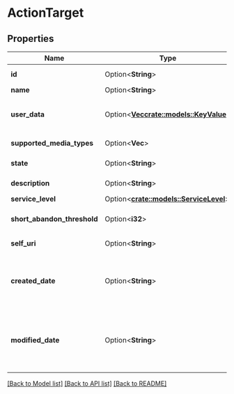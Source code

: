 # ActionTarget

## Properties

Name | Type | Description | Notes
------------ | ------------- | ------------- | -------------
**id** | Option<**String**> | The globally unique identifier for the object. | [optional][readonly]
**name** | Option<**String**> |  | [optional]
**user_data** | Option<[**Vec<crate::models::KeyValue>**](KeyValue.md)> | Additional user data associated with the target in key/value format. | [optional]
**supported_media_types** | Option<**Vec<String>**> | Supported media types of the target. | [optional]
**state** | Option<**String**> | Indicates the state of the target. | [optional]
**description** | Option<**String**> | Description of the target. | [optional]
**service_level** | Option<[**crate::models::ServiceLevel**](ServiceLevel.md)> |  | [optional]
**short_abandon_threshold** | Option<**i32**> | Indicates the non-default short abandon threshold | [optional]
**self_uri** | Option<**String**> | The URI for this object | [optional][readonly]
**created_date** | Option<**String**> | The date the target was created. Date time is represented as an ISO-8601 string. For example: yyyy-MM-ddTHH:mm:ss[.mmm]Z | [optional]
**modified_date** | Option<**String**> | The date the target was last modified. Date time is represented as an ISO-8601 string. For example: yyyy-MM-ddTHH:mm:ss[.mmm]Z | [optional]

[[Back to Model list]](../README.md#documentation-for-models) [[Back to API list]](../README.md#documentation-for-api-endpoints) [[Back to README]](../README.md)


